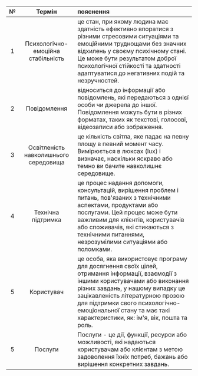|№|Термін|пояснення|
| :-: | :------------------------------------------------------------: | :--------------------------------------------------------------------------------------------------------------------------------------------------------------------------------------------------------------------------- |
|1|Психологічно-емоційна стабільність|це стан, при якому людина має здатність ефективно впоратися з різними стресовими ситуаціями та емоційними труднощами без значних відхилень у своєму психічному стані. Це може бути результатом доброї психологічної стійкості та здатності адаптуватися до негативних подій та незручностей.|
|2|Повідомлення|відноситься до інформації або повідомлень, які передаються з однієї особи чи джерела до іншої. Повідомлення можуть бути в різних форматах, таких як текстові, голосові, відеозаписи або зображення.|
|3|Освітленість навколишнього середовища|це кількість світла, яке падає на певну площу в певний момент часу. Вимірюється в люксах (lux) і визначає, наскільки яскраво або темно ви бачите навколишнє середовище.|
|4|Технічна підтримка|це процес надання допомоги, консультацій, вирішення проблем і питань, пов'язаних з технічними аспектами, продуктами або послугами. Цей процес може бути важливим для клієнтів, користувачів або споживачів, які стикаються з технічними питаннями, незрозумілими ситуаціями або поломками.|
|5|Користувач|це особа, яка використовує програму для досягнення своїх цілей, отримання інформації, взаємодії з іншими користувачами або виконання різних завдань, у нашому випадку це зацікавленість літературною прозою для підтримки свого психологічно-емоціональної стану та має такі характеристики, як: ім'я, вік, пошта та роль.|
|5|Послуги|Послуги - це дії, функції, ресурси або можливості, які надаються користувачам або клієнтам з метою задоволення їхніх потреб, бажань або вирішення конкретних завдань. |
